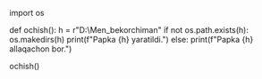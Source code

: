 import os

def ochish():
    h = r"D:\Men_bekorchiman" 
    if not os.path.exists(h):
        os.makedirs(h)
        print(f"Papka {h} yaratildi.")
    else:
        print(f"Papka {h} allaqachon bor.")

ochish()
